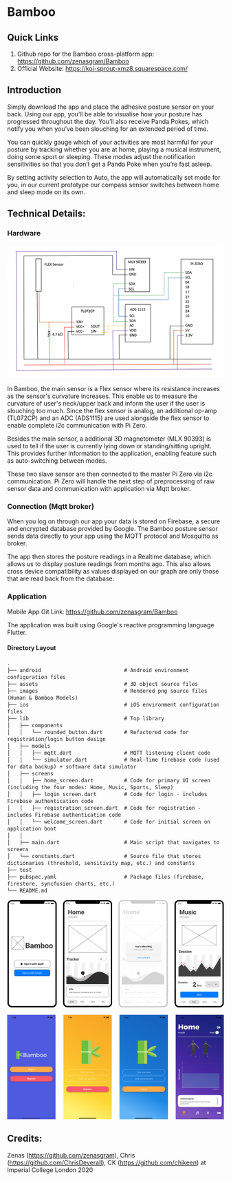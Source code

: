 # Bamboo

## Quick Links

1. Github repo for the Bamboo cross-platform app: https://github.com/zenasgram/Bamboo
2. Official Website: https://koi-sprout-xmz8.squarespace.com/


## Introduction

Simply download the app and place the adhesive posture sensor on your back. Using our app, you’ll be able to visualise how your posture has progressed throughout the day. You’ll also receive Panda Pokes, which notify you when you’ve been slouching for an extended period of time. 

You can quickly gauge which of your activities are most harmful for your posture by tracking whether you are at home, playing a musical instrument, doing some sport or sleeping. These modes adjust the notification sensitivities so that you don’t get a Panda Poke when you’re fast asleep.

By setting activity selection to Auto, the app will automatically set mode for you, in our current prototype our compass sensor switches between home and sleep mode on its own.


## Technical Details:

### Hardware 

![Circuit Diagram of Bamboo](Hardware_circuit.png)

In Bamboo, the main sensor is a Flex sensor where its resistance increases as the sensor's curvature increases. This enable us to measure the curvature of user's neck/upper back and inform the user if the user is slouching too much. Since the flex sensor is analog, an additional op-amp (TL072CP) and an ADC (ADS1115) are used alongside the flex sensor to enable complete i2c communication with Pi Zero. 

Besides the main sensor, a additional 3D magnetometer (MLX 90393) is used to tell if the user is currently lying down or standing/sitting upright. This provides further information to the application, enabling feature such as auto-switching between modes. 

These two slave sensor are then connected to the master Pi Zero via i2c communication. Pi Zero will handle the next step of preprocessing of raw sensor data and communication with application via Mqtt broker. 

### Connection (Mqtt broker)
When you log on through our app your data is stored on Firebase, a secure and encrypted database provided by Google. The Bamboo posture sensor sends data directly to your app using the MQTT protocol and Mosquitto as broker.

The app then stores the posture readings in a Realtime database, which allows us to display posture readings from months ago. This also allows cross device compatibility as values displayed on our graph are only those that are read back from the database.


### Application
Mobile App Git Link: https://github.com/zenasgram/Bamboo

The application was built using Google's reactive programming language Flutter.

#### Directory Layout

    .
    ├── android                           # Android environment configuration files
    ├── assets                            # 3D object source files
    ├── images                            # Rendered png source files (Human & Bamboo Models)
    ├── ios                               # iOS environment configuration files
    ├── lib                               # Top library
    │   ├── components            
    │   │   └── rounded_button.dart       # Refactored code for registration/login button design
    │   ├── models                 
    │   │   ├── mqtt.dart                 # MQTT listening client code
    │   │   └── simulator.dart            # Real-Time firebase code (used for data backup) + software data simulator
    │   ├── screens                     
    │   │   ├── home_screen.dart          # Code for primary UI screen (including the four modes: Home, Music, Sports, Sleep)
    │   │   ├── login_screen.dart         # Code for login - includes Firebase authentication code
    │   │   ├── registration_screen.dart  # Code for registration - includes Firebase authentication code
    │   │   └── welcome_screen.dart       # Code for initial screen on application boot
    │   │  
    │   ├── main.dart                     # Main script that navigates to screens
    │   └── constants.dart                # Source file that stores dictionaries (threshold, sensitivity map, etc.) and constants
    ├── test
    ├── pubspec.yaml                      # Package files (firebase, firestore, syncfusion charts, etc.)
    └── README.md

![Wireframe Prototyping](Wireframes.png)

![UI Screens](UI_Screens.png)


## Credits:

Zenas (https://github.com/zenasgram), Chris (https://github.com/ChrisDeverall), CK (https://github.com/chikeen) at Imperial College London 2020
